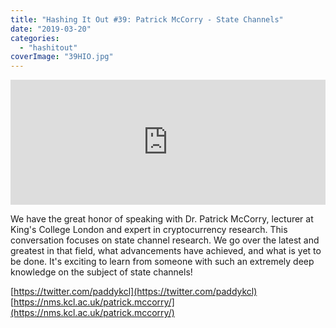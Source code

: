 ```yaml
---
title: "Hashing It Out #39: Patrick McCorry - State Channels"
date: "2019-03-20"
categories: 
  - "hashitout"
coverImage: "39HIO.jpg"
---
```


<iframe src="https://embed.simplecast.com/552aeae0?color=3d3d3d" width="100%" height="200px" frameborder="0" scrolling="no" seamless=""></iframe>

We have the great honor of speaking with Dr. Patrick McCorry, lecturer at King's College London and expert in cryptocurrency research. This conversation focuses on state channel research. We go over the latest and greatest in that field, what advancements have achieved, and what is yet to be done. It's exciting to learn from someone with such an extremely deep knowledge on the subject of state channels!

[https://twitter.com/paddykcl](https://twitter.com/paddykcl) [https://nms.kcl.ac.uk/patrick.mccorry/](https://nms.kcl.ac.uk/patrick.mccorry/)
